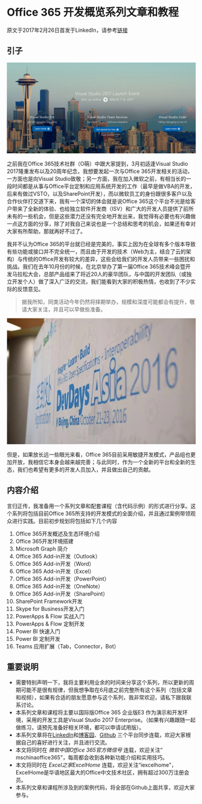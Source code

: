 # Office 365 开发概览系列文章和教程

原文于2017年2月26日首发于LinkedIn，请参考[链接](http://www.linkedin.com/pulse/office-365-开发概览系列文章和教程-希章-陈)

## 引子

![](docs/images/68747470733a2f2f6d656469612e6c6963646e2e636f6d2f6d70722f6d70722f4141454141514141414141414141795f414141414a47513059544a6859574d344c545979596d59744e474d774e793168595451784c54646b4f5467774e7a4d35593251334d.jpg)

之前我在Office 365技术社群（O萌）中跟大家提到，3月初适逢Visual Studio 2017隆重发布以及20周年纪念，我想要发起一次与Office 365开发相关的活动，一方面也是向Visual Studio致敬；另一方面，我在加入微软之前，有相当长的一段时间都是从事与Office平台定制和应用系统开发的工作（最早是做VBA的开发，后来有做过VSTO，以及SharePoint开发），而以微软员工的身份跟很多客户以及合作伙伴打交道下来，我有一个深切的体会就是说Office 365这个平台不光是给客户带来了全新的体验、也给独立软件开发商（ISV）和广大的开发人员提供了前所未有的一些机会，但是这些潜力还没有完全地开发出来，我觉得有必要也有兴趣做一点这方面的分享，除了对我自己来说也是一个总结和思考的机会，如果还有幸对大家有所帮助，那就再好不过了。

我并不认为Office 365的平台就已经是完美的，事实上因为在全球有多个版本导致有些功能或接口并不完全统一，而且由于开发的技术（Web为主，结合了云的架构）与传统的Office开发有较大的差异，这些会给我们的开发人员带来一些困扰和挑战。我们在去年10月份的时候，在北京举办了第一届Office 365技术峰会暨开发马拉松大会，总部产品组来了将近20人的豪华团队，与中国的开发团队（或独立开发个人）做了深入广泛的交流，我们能看到大家的积极热情，也收到了不少实际的反馈意见。

> 据我所知，同类活动今年仍然将择期举办，规模和深度可能都会有提升，敬请大家关注，并且可以早做些准备。

![](docs/images/68747470733a2f2f6d656469612e6c6963646e2e636f6d2f6d70722f6d70722f4141454141514141414141414141314d414141414a474a6d4f446777596a45794c5455774e4445744e44517a4d7930354e4752694c5455354d6d59794e544a6a4d546c6c59.jpg)

但是，如果放长远一些眼光来看，Office 365目前采用敏捷开发模式，产品组也更加开放，我相信它本身会越来越完善；与此同时，作为一个全新的平台和全新的生态，我们也希望有更多的开发人员加入，并且做出自己的贡献。

## 内容介绍

言归正传，我准备用一个系列文章和配套课程（含代码示例）的形式进行分享。这个系列将包括目前Office 365所支持的开发模式的全面介绍，并且通过案例带领观众进行实践。目前初步规划将包括如下几个内容

1. Office 365开发概述及生态环境介绍
2. Office 365开发环境搭建
3. Microsoft Graph 简介
4. Office 365 Add-in开发（Outlook）
5. Office 365 Add-in开发（Word）
6. Office 365 Add-in开发（Excel）
7. Office 365 Add-in开发（PowerPoint）
8. Office 365 Add-in开发（OneNote）
9. Office 365 Add-in开发（SharePoint）
10. SharePoint Framework开发
11. Skype for Business开发入门
12. PowerApps & Flow 实战入门
13. PowerApps & Flow 定制开发
14. Power BI 快速入门
15. Power BI 定制开发
16. Teams 应用扩展（Tab，Connector，Bot）

## 重要说明

* 需要特别声明一下，我将主要利用业余的时间来分享这个系列，所以更新的周期可能不是很有规律，但我想争取在6月底之前完整所有这个系列（包括文章和视频），如果有合适的朋友愿意参与这个系列，我非常欢迎，请私下跟我联系讨论。
* 本系列文章和课程将主要以国际版Office 365 企业版E3 作为演示和开发环境，采用的开发工具是Visual Studio 2017 Enterprise。（如果有兴趣跟随一起做练习，请预先准备好相关环境，都可以申请试用版）。
* 本系列文章将在[LinkedIn](http://www.linkedin.com/in/chenxizhang/)和[博客园](http://www.cnblogs.com/chenxizhang/category/967796.html)、[Github](https://github.com/chenxizhang/office365dev) 三个平台同步连载，欢迎大家根据自己的喜好进行关注，并且进行交流。
* 本文将同时在 _微软中国Office 365官方微信号_ 连载，欢迎关注“ mschinaoffice365"，每周都会收到各种新功能介绍和实用技巧。
* 本文将同时在 _Excel之家ExcelHome_ 连载，欢迎关注“iexcelhome"，ExcelHome是华语地区最大的Office中文技术社区，拥有超过300万注册会员。
* 本系列文章和课程所涉及到的案例代码，将全部在Github上面共享，欢迎大家参与。



